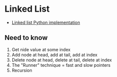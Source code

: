 # Linked List

- [Linked list Python implementation](linked_list/linked_list.py)

## Need to know
1. Get nide value at some index
2. Add node at head, add at tail, add at index
3. Delete node at head, delete at tail, delete at index
4. The "Runner" technique = fast and slow pointers
5. Recursion
